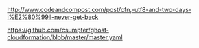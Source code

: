 http://www.codeandcompost.com/post/cfn,-utf8-and-two-days-i%E2%80%99ll-never-get-back


https://github.com/csumpter/ghost-cloudformation/blob/master/master.yaml
